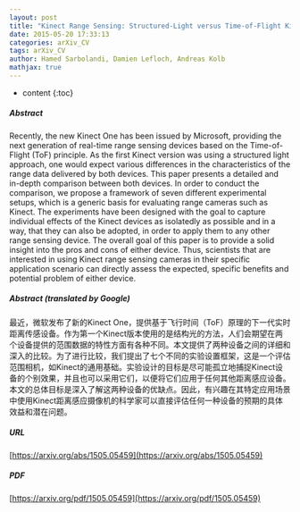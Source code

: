 ```yaml
---
layout: post
title: "Kinect Range Sensing: Structured-Light versus Time-of-Flight Kinect"
date: 2015-05-20 17:33:13
categories: arXiv_CV
tags: arXiv_CV
author: Hamed Sarbolandi, Damien Lefloch, Andreas Kolb
mathjax: true
---
```


* content
{:toc}

##### Abstract
Recently, the new Kinect One has been issued by Microsoft, providing the next generation of real-time range sensing devices based on the Time-of-Flight (ToF) principle. As the first Kinect version was using a structured light approach, one would expect various differences in the characteristics of the range data delivered by both devices. This paper presents a detailed and in-depth comparison between both devices. In order to conduct the comparison, we propose a framework of seven different experimental setups, which is a generic basis for evaluating range cameras such as Kinect. The experiments have been designed with the goal to capture individual effects of the Kinect devices as isolatedly as possible and in a way, that they can also be adopted, in order to apply them to any other range sensing device. The overall goal of this paper is to provide a solid insight into the pros and cons of either device. Thus, scientists that are interested in using Kinect range sensing cameras in their specific application scenario can directly assess the expected, specific benefits and potential problem of either device.

##### Abstract (translated by Google)
最近，微软发布了新的Kinect One，提供基于飞行时间（ToF）原理的下一代实时距离传感设备。作为第一个Kinect版本使用的是结构光的方法，人们会期望在两个设备提供的范围数据的特性方面有各种不同。本文提供了两种设备之间的详细和深入的比较。为了进行比较，我们提出了七个不同的实验设置框架，这是一个评估范围相机，如Kinect的通用基础。实验设计的目标是尽可能孤立地捕捉Kinect设备的个别效果，并且也可以采用它们，以便将它们应用于任何其他距离感应设备。本文的总体目标是深入了解这两种设备的优缺点。因此，有兴趣在其特定应用场景中使用Kinect距离感应摄像机的科学家可以直接评估任何一种设备的预期的具体效益和潜在问题。

##### URL
[https://arxiv.org/abs/1505.05459](https://arxiv.org/abs/1505.05459)

##### PDF
[https://arxiv.org/pdf/1505.05459](https://arxiv.org/pdf/1505.05459)

